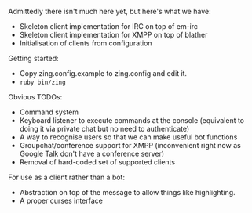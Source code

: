 
Admittedly there isn't much here yet, but here's what we have:

* Skeleton client implementation for IRC on top of em-irc
* Skeleton client implementation for XMPP on top of blather
* Initialisation of clients from configuration

Getting started:

* Copy zing.config.example to zing.config and edit it.
* `ruby bin/zing`

Obvious TODOs:

* Command system
* Keyboard listener to execute commands at the console (equivalent to doing it via private chat but no need to authenticate)
* A way to recognise users so that we can make useful bot functions
* Groupchat/conference support for XMPP (inconvenient right now as Google Talk don't have a conference server)
* Removal of hard-coded set of supported clients

For use as a client rather than a bot:

* Abstraction on top of the message to allow things like highlighting.
* A proper curses interface

